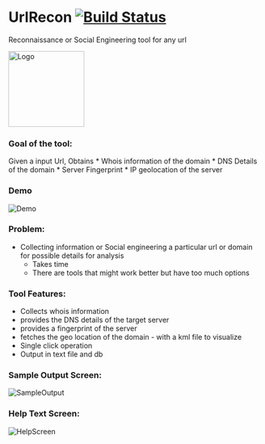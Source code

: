 # UrlRecon [![Build Status](https://travis-ci.org/Srinivas11789/urlRecon.svg?branch=master)](https://travis-ci.org/Srinivas11789/urlRecon)
Reconnaissance or Social Engineering tool for any url 

<img src="https://srinivas11789.github.io/urlRecon/logo.png" width="150" height="150" title="Logo">

### Goal of the tool:

Given a input Url, Obtains
        * Whois information of the domain
        * DNS Details of the domain
        * Server Fingerprint 
        * IP geolocation of the server

### Demo
<img src="https://github.com/Srinivas11789/urlRecon/blob/master/samples/urlrecondemo.gif" title="Demo">

### Problem:
* Collecting information or Social engineering a particular url or domain for possible details for analysis
  - Takes time 
  - There are tools that might work better but have too much options

### Tool Features:
* Collects whois information
* provides the DNS details of the target server
* provides a fingerprint of the server
* fetches the geo location of the domain - with a kml file to visualize
* Single click operation
* Output in text file and db 

### Sample Output Screen:

<img src="https://github.com/Srinivas11789/urlRecon/blob/master/samples/sample_output.png" title="SampleOutput">

### Help Text Screen:

<img src="https://github.com/Srinivas11789/urlRecon/blob/master/samples/help_screen.png" title="HelpScreen">



